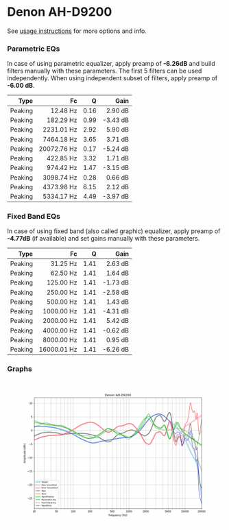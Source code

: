 # Denon AH-D9200
See [usage instructions](https://github.com/jaakkopasanen/AutoEq#usage) for more options and info.

### Parametric EQs
In case of using parametric equalizer, apply preamp of **-6.26dB** and build filters manually
with these parameters. The first 5 filters can be used independently.
When using independent subset of filters, apply preamp of **-6.00 dB**.

| Type    | Fc          |    Q | Gain     |
|--------:|------------:|-----:|---------:|
| Peaking | 12.48 Hz    | 0.16 | 2.90 dB  |
| Peaking | 182.29 Hz   | 0.99 | -3.43 dB |
| Peaking | 2231.01 Hz  | 2.92 | 5.90 dB  |
| Peaking | 7464.18 Hz  | 3.65 | 3.71 dB  |
| Peaking | 20072.76 Hz | 0.17 | -5.24 dB |
| Peaking | 422.85 Hz   | 3.32 | 1.71 dB  |
| Peaking | 974.42 Hz   | 1.47 | -3.15 dB |
| Peaking | 3098.74 Hz  | 0.28 | 0.66 dB  |
| Peaking | 4373.98 Hz  | 6.15 | 2.12 dB  |
| Peaking | 5334.17 Hz  | 4.49 | -3.97 dB |

### Fixed Band EQs
In case of using fixed band (also called graphic) equalizer, apply preamp of **-4.77dB**
(if available) and set gains manually with these parameters.

| Type    | Fc          |    Q | Gain     |
|--------:|------------:|-----:|---------:|
| Peaking | 31.25 Hz    | 1.41 | 2.63 dB  |
| Peaking | 62.50 Hz    | 1.41 | 1.64 dB  |
| Peaking | 125.00 Hz   | 1.41 | -1.73 dB |
| Peaking | 250.00 Hz   | 1.41 | -2.58 dB |
| Peaking | 500.00 Hz   | 1.41 | 1.43 dB  |
| Peaking | 1000.00 Hz  | 1.41 | -4.31 dB |
| Peaking | 2000.00 Hz  | 1.41 | 5.42 dB  |
| Peaking | 4000.00 Hz  | 1.41 | -0.62 dB |
| Peaking | 8000.00 Hz  | 1.41 | 0.95 dB  |
| Peaking | 16000.01 Hz | 1.41 | -6.26 dB |

### Graphs
![](./Denon%20AH-D9200.png)